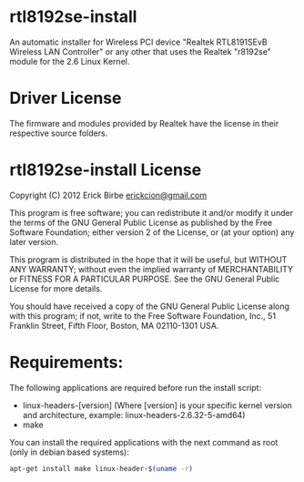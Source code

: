 # rtl8192se-install

An automatic installer for Wireless PCI device "Realtek RTL8191SEvB 
Wireless LAN Controller" or any other that uses the Realtek "r8192se" 
module for the 2.6 Linux Kernel.

# Driver License

The firmware and modules provided by Realtek have the license in their 
respective source folders.

# rtl8192se-install License

Copyright (C) 2012 Erick Birbe <erickcion@gmail.com>

This program is free software; you can redistribute it and/or modify it 
under the terms of the GNU General Public License as published by the 
Free Software Foundation; either version 2 of the License, or (at your 
option) any later version.

This program is distributed in the hope that it will be useful, but 
WITHOUT ANY WARRANTY; without even the implied warranty of 
MERCHANTABILITY or FITNESS FOR A PARTICULAR PURPOSE.  See the GNU 
General Public License for more details.

You should have received a copy of the GNU General Public License along 
with this program; if not, write to the Free Software Foundation, Inc., 
51 Franklin Street, Fifth Floor, Boston, MA 02110-1301 USA.

# Requirements:

The following applications are required before run the install script:

* linux-headers-\[version\] (Where \[version\] is your specific kernel 
 version and architecture, example: linux-headers-2.6.32-5-amd64)
* make

You can install the required applications with the next command as root
(only in debian based systems):

 ```bash
 apt-get install make linux-header-$(uname -r)
 ```
